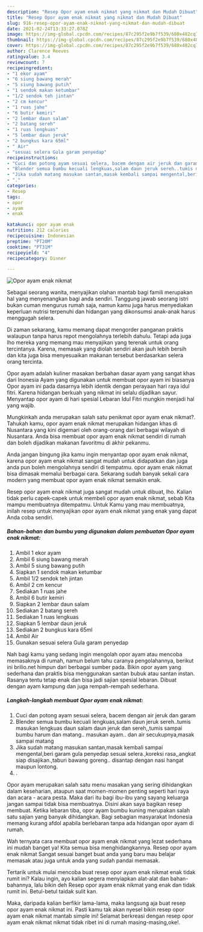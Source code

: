 ```yaml
---
description: "Resep Opor ayam enak nikmat yang nikmat dan Mudah Dibuat"
title: "Resep Opor ayam enak nikmat yang nikmat dan Mudah Dibuat"
slug: 916-resep-opor-ayam-enak-nikmat-yang-nikmat-dan-mudah-dibuat
date: 2021-02-24T13:33:27.078Z
image: https://img-global.cpcdn.com/recipes/87c295f2e9b7f539/680x482cq70/opor-ayam-enak-nikmat-foto-resep-utama.jpg
thumbnail: https://img-global.cpcdn.com/recipes/87c295f2e9b7f539/680x482cq70/opor-ayam-enak-nikmat-foto-resep-utama.jpg
cover: https://img-global.cpcdn.com/recipes/87c295f2e9b7f539/680x482cq70/opor-ayam-enak-nikmat-foto-resep-utama.jpg
author: Clarence Reeves
ratingvalue: 3.4
reviewcount: 7
recipeingredient:
- "1 ekor ayam"
- "6 siung bawang merah"
- "5 siung bawang putih"
- "1 sendok makan ketumbar"
- "1/2 sendok teh jintan"
- "2 cm kencur"
- "1 ruas jahe"
- "6 butir kemiri"
- "2 lembar daun salam"
- "2 batang sereh"
- "1 ruas lengkuas"
- "5 lembar daun jeruk"
- "2 bungkus kara 65ml"
- " Air"
- "sesuai selera Gula garam penyedap"
recipeinstructions:
- "Cuci dan potong ayam sesuai selera, bacem dengan air jeruk dan garam"
- "Blender semua bumbu kecuali lengkuas,salam daun jeruk sereh..tumis masukan lengkuas daun salam daun jeruk dan sereh,,tumis sampai bumbu harum dan matang.. masukan ayam.. dan air secukupnya,masak sampai matang"
- "Jika sudah matang masukan santan,masak kembali sampai mengental,beri garam gula penyedap sesuai selera.,koreksi rasa,,angkat siap disajikan.,taburi bawang goreng.. disantap dengan nasi hangat maupun lontong."
- "."
categories:
- Resep
tags:
- opor
- ayam
- enak

katakunci: opor ayam enak 
nutrition: 212 calories
recipecuisine: Indonesian
preptime: "PT20M"
cooktime: "PT31M"
recipeyield: "4"
recipecategory: Dinner

---
```



![Opor ayam enak nikmat](https://img-global.cpcdn.com/recipes/87c295f2e9b7f539/680x482cq70/opor-ayam-enak-nikmat-foto-resep-utama.jpg)

Sebagai seorang wanita, menyajikan olahan mantab bagi famili merupakan hal yang menyenangkan bagi anda sendiri. Tanggung jawab seorang istri bukan cuman mengurus rumah saja, namun kamu juga harus menyediakan keperluan nutrisi terpenuhi dan hidangan yang dikonsumsi anak-anak harus menggugah selera.

Di zaman  sekarang, kamu memang dapat mengorder panganan praktis walaupun tanpa harus repot mengolahnya terlebih dahulu. Tetapi ada juga lho mereka yang memang mau menyajikan yang terenak untuk orang tercintanya. Karena, memasak yang diolah sendiri akan jauh lebih bersih dan kita juga bisa menyesuaikan makanan tersebut berdasarkan selera orang tercinta. 

Opor ayam adalah kuliner masakan berbahan dasar ayam yang sangat khas dari Inonesia Ayam yang digunakan untuk membuat opor ayam ini biasanya Opor ayam ini pada dasarnya lebih identik dengan perayaan hari raya idul fitri. Karena hidangan berkuah yang nikmat ini selalu dijadikan sayur. Menyantap opor ayam di hari spesial Lebaran Idul Fitri mungkin menjadi hal yang wajib.

Mungkinkah anda merupakan salah satu penikmat opor ayam enak nikmat?. Tahukah kamu, opor ayam enak nikmat merupakan hidangan khas di Nusantara yang kini digemari oleh orang-orang dari berbagai wilayah di Nusantara. Anda bisa membuat opor ayam enak nikmat sendiri di rumah dan boleh dijadikan makanan favoritmu di akhir pekanmu.

Anda jangan bingung jika kamu ingin menyantap opor ayam enak nikmat, karena opor ayam enak nikmat sangat mudah untuk didapatkan dan juga anda pun boleh mengolahnya sendiri di tempatmu. opor ayam enak nikmat bisa dimasak memalui berbagai cara. Sekarang sudah banyak sekali cara modern yang membuat opor ayam enak nikmat semakin enak.

Resep opor ayam enak nikmat juga sangat mudah untuk dibuat, lho. Kalian tidak perlu capek-capek untuk membeli opor ayam enak nikmat, sebab Kita mampu membuatnya ditempatmu. Untuk Kamu yang mau membuatnya, inilah resep untuk menyajikan opor ayam enak nikmat yang enak yang dapat Anda coba sendiri.

<!--inarticleads1-->

##### Bahan-bahan dan bumbu yang digunakan dalam pembuatan Opor ayam enak nikmat:

1. Ambil 1 ekor ayam
1. Ambil 6 siung bawang merah
1. Ambil 5 siung bawang putih
1. Siapkan 1 sendok makan ketumbar
1. Ambil 1/2 sendok teh jintan
1. Ambil 2 cm kencur
1. Sediakan 1 ruas jahe
1. Ambil 6 butir kemiri
1. Siapkan 2 lembar daun salam
1. Sediakan 2 batang sereh
1. Sediakan 1 ruas lengkuas
1. Siapkan 5 lembar daun jeruk
1. Sediakan 2 bungkus kara 65ml
1. Ambil  Air
1. Gunakan sesuai selera Gula garam penyedap


Nah bagi kamu yang sedang ingin mengolah opor ayam atau mencoba memasaknya di rumah, namun belum tahu caranya pengolahannya, berikut ini brilio.net himpun dari berbagai sumber pada. Bikin opor ayam yang sederhana dan praktis bisa menggunakan santan bubuk atau santan instan. Rasanya tentu tetap enak dan bisa jadi sajian spesial lebaran. Dibuat dengan ayam kampung dan juga rempah-rempah sederhana. 

<!--inarticleads2-->

##### Langkah-langkah membuat Opor ayam enak nikmat:

1. Cuci dan potong ayam sesuai selera, bacem dengan air jeruk dan garam
1. Blender semua bumbu kecuali lengkuas,salam daun jeruk sereh..tumis masukan lengkuas daun salam daun jeruk dan sereh,,tumis sampai bumbu harum dan matang.. masukan ayam.. dan air secukupnya,masak sampai matang
1. Jika sudah matang masukan santan,masak kembali sampai mengental,beri garam gula penyedap sesuai selera.,koreksi rasa,,angkat siap disajikan.,taburi bawang goreng.. disantap dengan nasi hangat maupun lontong.
1. .


Opor ayam merupakan salah satu menu masakan yang sering dihidangkan dalam keseharian, ataupun saat momen-momen penting seperti hari raya dan acara - acara pesta. Maka dari itu bagi ibu-ibu yang sayang keluarga jangan sampai tidak bisa membuatnya. Disini akan saya bagikan resep membuat. Ketika lebaran tiba, opor ayam bumbu kuning merupakan salah satu sajian yang banyak dihidangkan. Bagi sebagian masyarakat Indonesia memang kurang afdol apabila berlebaran tanpa ada hidangan opor ayam di rumah. 

Wah ternyata cara membuat opor ayam enak nikmat yang lezat sederhana ini mudah banget ya! Kita semua bisa menghidangkannya. Resep opor ayam enak nikmat Sangat sesuai banget buat anda yang baru mau belajar memasak atau juga untuk anda yang sudah pandai memasak.

Tertarik untuk mulai mencoba buat resep opor ayam enak nikmat enak tidak rumit ini? Kalau ingin, ayo kalian segera menyiapkan alat-alat dan bahan-bahannya, lalu bikin deh Resep opor ayam enak nikmat yang enak dan tidak rumit ini. Betul-betul taidak sulit kan. 

Maka, daripada kalian berfikir lama-lama, maka langsung aja buat resep opor ayam enak nikmat ini. Pasti kamu tak akan nyesel bikin resep opor ayam enak nikmat mantab simple ini! Selamat berkreasi dengan resep opor ayam enak nikmat nikmat tidak ribet ini di rumah masing-masing,oke!.

